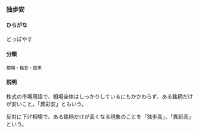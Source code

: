 <div style="display:none;">

## [あ行](securities-terms?id=あ行)
## [か行](securities-terms?id=か行)
## [さ行](securities-terms?id=さ行)
## [た行](securities-terms?id=た行)

</div>

### 独歩安

#### ひらがな

どっぽやす

#### 分類

`相場・格言・由来`

#### 説明

株式の市場用語で、相場全体はしっかりしているにもかかわらず、ある銘柄だけが安いこと。「異彩安」ともいう。
 
反対に下げ相場で、ある銘柄だけが高くなる現象のことを「独歩高」、「異彩高」という。

<div style="display:none;">

## [な行](securities-terms?id=な行)
## [は行](securities-terms?id=は行)
## [ま行](securities-terms?id=ま行)
## [や行](securities-terms?id=や行)
## [ら行](securities-terms?id=ら行)
## [わ行](securities-terms?id=わ行)
## [英数字・記号](securities-terms?id=英数字・記号)

</div>

